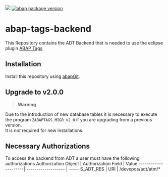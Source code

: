 ![](https://img.shields.io/badge/ABAP-v7.40sp08+-green)
[![abap package version](https://img.shields.io/endpoint?url=https://shield.abap.space/version-shield-json/github/stockbal/abap-tags-backend/src/zif_abaptags_version.intf.abap/version&label=version)](https://github/stockbal/abap-tags-backend/src/zif_abaptags_version.intf.abap)

# abap-tags-backend

This Repository contains the ADT Backend that is needed to use the eclipse plugin
[ABAP Tags](https://www.github.com/stockbal/abap-tags-ui)

## Installation

Install this repository using [abapGit](https://github.com/abapGit/abapGit#abapgit).

## Upgrade to v2.0.0

> **Warning**  

Due to the introduction of new database tables it is necessary to execute the program `ZABAPTAGS_MIGR_v2_0` if you are upgrading from a previous version.  
It is _not_ required for new installations.

## Necessary Authorizations

To access the backend from ADT a user must have the following authorizations
Authorization Object | Authorization Field | Value
---------------------| ------------------- | -----
S_ADT_RES            | URI                 | /devepos/adt/atm/*
